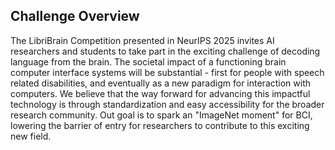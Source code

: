 ## Challenge Overview

The LibriBrain Competition presented in NeurIPS 2025 invites AI researchers and students to take part in the exciting challenge of decoding language from the brain. The societal impact of a functioning brain computer interface systems will be substantial - first for people with speech related disabilities, and eventually as a new paradigm for interaction with computers. 
We believe that the way forward for advancing this impactful technology is through standardization and easy accessibility for the broader research community. Out goal is to spark an "ImageNet moment" for BCI, lowering the barrier of entry for researchers to contribute to this exciting new field.
